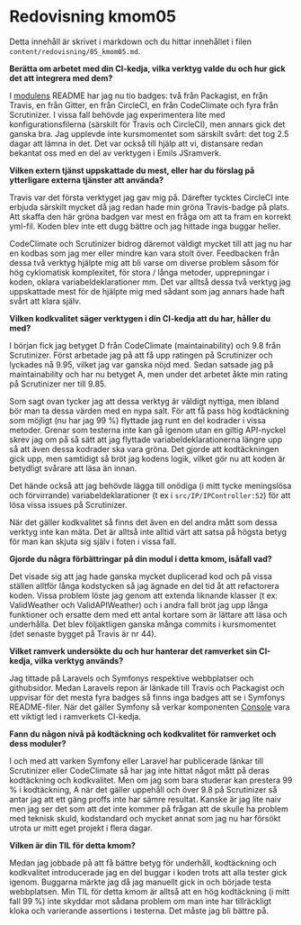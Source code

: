 ---
---
Redovisning kmom05
=========================

Detta innehåll är skrivet i markdown och du hittar innehållet i filen `content/redovisning/05_kmom05.md`.

**Berätta om arbetet med din CI-kedja, vilka verktyg valde du och hur gick det att integrera med dem?**

I [modulens](https://github.com/ahonson/weather) README har jag nu tio badges: två från Packagist, en från Travis, en från Gitter, en från CircleCI, en från CodeClimate och fyra från Scrutinizer. I vissa fall behövde jag experimentera lite med konfigurationsfilerna (särskilt för Travis och CircleCI), men annars gick det ganska bra. Jag upplevde inte kursmomentet som särskilt svårt: det tog 2.5 dagar att lämna in det. Det var också till hjälp att vi, distansare redan bekantat oss med en del av verktygen i Emils JSramverk.

**Vilken extern tjänst uppskattade du mest, eller har du förslag på ytterligare externa tjänster att använda?**

Travis var det första verktyget jag gav mig på. Därefter tycktes CircleCI inte erbjuda särskilt mycket då jag redan hade min gröna Travis-badge på plats. Att skaffa den här gröna badgen var mest en fråga om att ta fram en korrekt yml-fil. Koden blev inte ett dugg bättre och jag hittade inga buggar heller.

CodeClimate och Scrutinizer bidrog däremot väldigt mycket till att jag nu har en kodbas som jag mer eller mindre kan vara stolt över. Feedbacken från dessa två verktyg hjälpte mig att bli varse om diverse problem såsom för hög cyklomatisk komplexitet, för stora / långa metoder, upprepningar i koden, oklara variabeldeklarationer mm. Det var alltså dessa två verktyg jag uppskattade mest för de hjälpte mig med sådant som jag annars hade haft svårt att klara själv.

**Vilken kodkvalitet säger verktygen i din CI-kedja att du har, håller du med?**

I början fick jag betyget D från CodeClimate (maintainability) och 9.8 från Scrutinizer. Först arbetade jag på att få upp ratingen på Scrutinizer och lyckades nå 9.95, vilket jag var ganska nöjd med. Sedan satsade jag på maintainability och har nu betyget A, men under det arbetet åkte min rating på Scrutinizer ner till 9.85.

Som sagt ovan tycker jag att dessa verktyg är väldigt nyttiga, men ibland bör man ta dessa värden med en nypa salt. För att få pass hög kodtäckning som möjligt (nu har jag 99 %) flyttade jag runt en del kodrader i vissa metoder. Grenar som testerna inte kan gå igenom utan en giltig API-nyckel skrev jag om på så sätt att jag flyttade variabeldeklarationerna längre upp så att även dessa kodrader ska vara gröna. Det gjorde att kodtäckningen gick upp, men samtidigt så bröt jag kodens logik, vilket gör nu att koden är betydligt svårare att läsa än innan.

Det hände också att jag behövde lägga till onödiga (i mitt tycke meningslösa och förvirrande) variabeldeklarationer (t ex i `src/IP/IPController:52`) för att lösa vissa issues på Scrutinizer.

När det gäller kodkvalitet så finns det även en del andra mått som dessa verktyg inte kan mäta. Det är alltså inte alltid värt att satsa på högsta betyg för man kan skjuta sig själv i foten i vissa fall.

**Gjorde du några förbättringar på din modul i detta kmom, isåfall vad?**

Det visade sig att jag hade ganska mycket duplicerad kod och på vissa ställen alltför långa kodstycken så jag ägnade en del tid åt att refactorera koden. Vissa problem löste jag genom att extenda liknande klasser (t ex: ValidWeather och ValidAPIWeather) och i andra fall bröt jag upp långa funktioner och ersatte dem med ett antal kortare som är lättare att läsa och underhålla. Det blev följaktligen ganska många commits i kursmomentet (det senaste bygget på Travis är nr 44).

**Vilket ramverk undersökte du och hur hanterar det ramverket sin CI-kedja, vilka verktyg används?**

Jag tittade på Laravels och Symfonys respektive webbplatser och githubsidor. Medan Laravels repon är länkade till Travis och Packagist och uppvisar för det mesta fyra badges så finns inga badges att se i Symfonys README-filer. När det gäller Symfony så verkar komponenten [Console](https://packagist.org/packages/symfony/console) vara ett viktigt led i ramverkets CI-kedja.

**Fann du någon nivå på kodtäckning och kodkvalitet för ramverket och dess moduler?**

I och med att varken Symfony eller Laravel har publicerade länkar till Scrutinizer eller CodeClimate så har jag inte hittat något mått på deras kodtäckning och kodkvalitet. Men om jag som bara studerar kan prestera 99 % i kodtäckning, A när det gäller uppehåll och över 9.8 på Scrutinizer så antar jag att ett gäng proffs inte har sämre resultat. Kanske är jag lite naiv men jag ser det som att det inte kommer på frågan att de skulle ha problem med teknisk skuld, kodstandard och mycket annat som jag nu har försökt utrota ur mitt eget projekt i flera dagar.

**Vilken är din TIL för detta kmom?**

Medan jag jobbade på att få bättre betyg för underhåll, kodtäckning och kodkvalitet introducerade jag en del buggar i koden trots att alla tester gick igenom. Buggarna märkte jag då jag manuellt gick in och började testa webbplatsen. Min TIL för detta kmom är alltså att en hög kodtäckning (i mitt fall 99 %) inte skyddar mot sådana problem om man inte har tillräckligt kloka och varierande assertions i testerna. Det måste jag bli bättre på.

